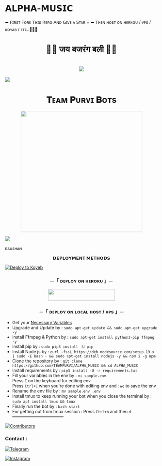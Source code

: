 # 𝗔𝗟𝗣𝗛𝗔-𝗠𝗨𝗦𝗜𝗖 
 ➥ 𝖥ɪʀsᴛ 𝖥ᴏʀᴋ 𝖳ʜɪs 𝖱ᴇʀᴏ 𝖠ɴᴅ 𝖦ɪᴠᴇ ᴀ 𝖲ᴛᴀʀ ⭐
➥ 𝖳ʜᴇɴ ʜᴏsᴛ ᴏɴ ʜᴇʀᴋᴏᴜ / ᴠᴘs / ᴋᴏʏᴀʙ / ᴇᴛᴄ..👨🏻‍💻
<h1 align="center"
 
### 🚩🚩 जय बजरंग बली 🚩🚩
<h1 align="center"
  
<img src="https://user-images.githubusercontent.com/73097560/115834477-dbab4500-a447-11eb-908a-139a6edaec5c.gif">
<img src="https://readme-typing-svg.herokuapp.com?color=FF0085&width=620&lines=🍁+🚩+𝗣𝗢𝗪𝗘𝗥𝗘𝗗+𝗕𝗬+𝗥𝗔𝗨𝗦𝗛𝗔𝗡+𝗞𝗜𝗡𝗚+𝗔𝗥𝗔+🚩+🍁"></b></h3>
<img src="https://user-images.githubusercontent.com/73097560/115834477-dbab4500-a447-11eb-908a-139a6edaec5c.gif">
<h1 align="center"><b>𝐓ᴇᴀᴍ 𝐏ᴜʀᴠɪ 𝐁ᴏᴛs</b></h1>
<p align="center"><a href="https://ll_ALPHA_BABY_lll"><img src="https://telegra.ph/file/207afbc175113d14d1231.jpg" width="400"></a></p>
<img src="https://user-images.githubusercontent.com/73097560/115834477-dbab4500-a447-11eb-908a-139a6edaec5c.gif">

</p>
ʀᴀᴜsʜᴀɴ
<p align="center">
<b>𝗗𝗘𝗣𝗟𝗢𝗬𝗠𝗘𝗡𝗧 𝗠𝗘𝗧𝗛𝗢𝗗𝗦</b>
</p>

[![Deploy to Koyeb](https://www.koyeb.com/static/images/deploy/button.svg)](https://app.koyeb.com/deploy?name=spotify-music&type=git&repository=BABY-MUSIC%2FSPOTIFY_MUSIC&branch=main&builder=dockerfile)


<h3 align="center">
    ─「 ᴅᴇᴩʟᴏʏ ᴏɴ ʜᴇʀᴏᴋᴜ 」─
</h3>

<p align="center"><a href="https://dashboard.heroku.com/new?template=https://github.com/TEAMPURVI/ALPHA_MUSIC"> <img src="https://img.shields.io/badge/Deploy%20On%20Heroku-green?style=for-the-badge&logo=heroku" width="220" height="38.45"/></a></p>


<h3 align="center">
    ─「 ᴅᴇᴩʟᴏʏ ᴏɴ ʟᴏᴄᴀʟ ʜᴏsᴛ / ᴠᴘs 」─
</h3>

- Get your [Necessary Variables](https://github.com/TEAMPURVI/ALPHA_MUSIC/blob/main/sample.env)
- Upgrade and Update by :
`sudo apt-get update && sudo apt-get upgrade -y`
- Install Ffmpeg & Python by :
`sudo apt-get install python3-pip ffmpeg -y`
- Install pip by :
`sudo pip3 install -U pip`
- Install Node js by :
`curl -fssL https://deb.nodesource.com/setup_19.x | sudo -E bash - && sudo apt-get install nodejs -y && npm i -g npm`
- Clone the repository by :
`git clone https://github.com/TEAMPURVI/ALPHA_MUSIC && cd ALPHA_MUSIC`
- Install requirements by :
`pip3 install -U -r requirements.txt`
- Fill your variables in the env by :
`vi sample.env`<br>
Press `I` on the keyboard for editing env<br>
Press `Ctrl+C` when you're done with editing env and `:wq` to save the env<br>
- Rename the env file by :
`mv sample.env .env`
- Install tmux to keep running your bot when you close the terminal by :
`sudo apt install tmux && tmux`
- Finally run the bot by :
`bash start`
- For getting out from tmux session : Press `Ctrl+b` and then `d`<br>
━━━━━━━━━━━━━━━━━━━━


[![Contributors](https://contrib.rocks/image?repo=TEAMPURVI/SONALI_MUSIC)](https://github.com/TEAMPURVI/SONALI_MUSIC/graphs/contributors)

### Contact :
<a href="https://t.me/ll_ALPHA_BABY_lll"><img title="Telegram" src="https://img.shields.io/badge/Telegram-%23000000.svg?&style=for-the-badge&logo=telegram&logoColor=61DAFB"></a>

<a href="https://instagram.com/careless__02"><img title="Instagram" src="https://img.shields.io/badge/instagram-%23E4405F.svg?&style=for-the-badge&logo=instagram&logoColor=white"></a>
